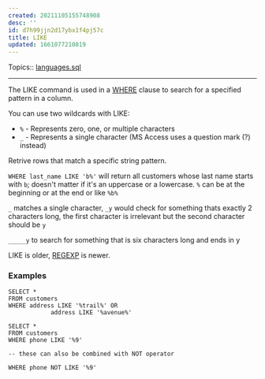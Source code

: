 ```yaml
---
created: 20211105155748908
desc: ''
id: d7h99jjn2d17ybx1f4pj57c
title: LIKE
updated: 1661077210819
---
```

   
Topics::  [languages.sql](../devlog/languages.sql.md)   
   
   
---   
   
The LIKE command is used in a [WHERE](../devlog/where.md) clause to search for a specified pattern in a column.   
   
You can use two wildcards with LIKE:   
   
   
- `%` - Represents zero, one, or multiple characters   
- `_` - Represents a single character (MS Access uses a question mark (?) instead)   
   
Retrive rows that match a specific string pattern.   
   
`WHERE last_name LIKE 'b%'` will return all customers whose last name starts with `b`; doesn't matter if it's an uppercase or a lowercase. `%` can be at the beginning or at the end or like `%b%`   
   
`_` matches a single character, `_y` would check for something thats exactly 2 characters long, the first character is irrelevant but the second character should be `y`   
   
`_____y` to search for something that is six characters long and ends in y   
   
LIKE is older, [REGEXP](../devlog/regexp.md) is newer.   
   
### Examples   
   
    SELECT *   
    FROM customers   
    WHERE address LIKE '%trail%' OR   
                address LIKE '%avenue%'   
   
    SELECT *   
    FROM customers   
    WHERE phone LIKE '%9'   
   
    -- these can also be combined with NOT operator   
   
    WHERE phone NOT LIKE '%9'